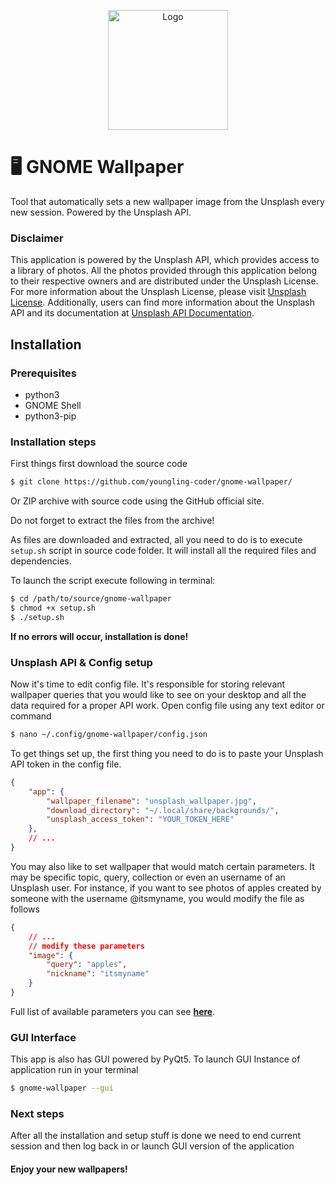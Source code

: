 <p align="center">
  <img width=192 src="https://github.com/youngling-coder/gnome-wallpaper/assets/142408709/f9d44edc-e399-4b80-b76f-3eec9ead3a93" alt="Logo"/>
</p>

# 🖥️ GNOME Wallpaper

Tool that automatically sets a new wallpaper image from the Unsplash every new session. Powered by the Unsplash API.

### Disclaimer

This application is powered by the Unsplash API, which provides access to a library of photos. All the photos provided through this application belong to their respective owners and are distributed under the Unsplash License. For more information about the Unsplash License, please visit [Unsplash License](https://unsplash.com/license
). Additionally, users can find more information about the Unsplash API and its documentation at [Unsplash API Documentation](https://unsplash.com/documentation
).

## Installation

### Prerequisites
- python3
- GNOME Shell
- python3-pip

### Installation steps

First things first download the source code

```sh
$ git clone https://github.com/youngling-coder/gnome-wallpaper/
```

Or ZIP archive with source code using the GitHub official site.

Do not forget to extract the files from the archive!

As files are downloaded and extracted, all you need to do is to execute ```setup.sh``` script in source code folder. It will install all the required files and dependencies.

To launch the script execute following in terminal:

```sh
$ cd /path/to/source/gnome-wallpaper
$ chmod +x setup.sh
$ ./setup.sh
```

**If no errors will occur, installation is done!**

### Unsplash API & Config setup
Now it's time to edit config file. It's responsible for storing relevant wallpaper queries that you would like to see on your desktop and all the data required for a proper API work. Open config file using any text editor or command

```sh
$ nano ~/.config/gnome-wallpaper/config.json
```
To get things set up, the first thing you need to do is to paste your Unsplash API token in the config file.

```json
{
    "app": {
        "wallpaper_filename": "unsplash_wallpaper.jpg",
        "download_directory": "~/.local/share/backgrounds/",
        "unsplash_access_token": "YOUR_TOKEN_HERE"
    },
    // ...
}
```

You may also like to set wallpaper that would match certain parameters. It may be specific topic, query, collection or even an username of an Unsplash user. For instance, if you want to see photos of apples created by someone with the username @itsmyname, you would modify the file as follows

```json
{
    // ...
    // modify these parameters
    "image": {
        "query": "apples",
        "nickname": "itsmyname"
    }
}
```

Full list of available parameters you can see **[here](https://unsplash.com/documentation#get-a-random-photo)**.

### GUI Interface

This app is also has GUI powered by PyQt5. To launch GUI Instance of application run in your terminal

```sh
$ gnome-wallpaper --gui
```

### Next steps

After all the installation and setup stuff is done we need to end current session and then log back in or launch GUI version of the application

#### Enjoy your new wallpapers!
